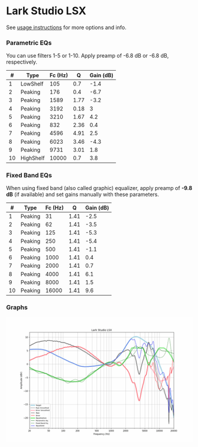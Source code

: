 # Lark Studio LSX
See [usage instructions](https://github.com/jaakkopasanen/AutoEq#usage) for more options and info.

### Parametric EQs
You can use filters 1-5 or 1-10. Apply preamp of -6.8 dB or -6.8 dB, respectively.

|   # | Type      |   Fc (Hz) |    Q |   Gain (dB) |
|-----|-----------|-----------|------|-------------|
|   1 | LowShelf  |       105 | 0.7  |        -1.4 |
|   2 | Peaking   |       176 | 0.4  |        -6.7 |
|   3 | Peaking   |      1589 | 1.77 |        -3.2 |
|   4 | Peaking   |      3192 | 0.18 |         3   |
|   5 | Peaking   |      3210 | 1.67 |         4.2 |
|   6 | Peaking   |       832 | 2.36 |         0.4 |
|   7 | Peaking   |      4596 | 4.91 |         2.5 |
|   8 | Peaking   |      6023 | 3.46 |        -4.3 |
|   9 | Peaking   |      9731 | 3.01 |         1.8 |
|  10 | HighShelf |     10000 | 0.7  |         3.8 |

### Fixed Band EQs
When using fixed band (also called graphic) equalizer, apply preamp of **-9.8 dB** (if available) and set gains manually with these parameters.

|   # | Type    |   Fc (Hz) |    Q |   Gain (dB) |
|-----|---------|-----------|------|-------------|
|   1 | Peaking |        31 | 1.41 |        -2.5 |
|   2 | Peaking |        62 | 1.41 |        -3.5 |
|   3 | Peaking |       125 | 1.41 |        -5.3 |
|   4 | Peaking |       250 | 1.41 |        -5.4 |
|   5 | Peaking |       500 | 1.41 |        -1.1 |
|   6 | Peaking |      1000 | 1.41 |         0.4 |
|   7 | Peaking |      2000 | 1.41 |         0.7 |
|   8 | Peaking |      4000 | 1.41 |         6.1 |
|   9 | Peaking |      8000 | 1.41 |         1.5 |
|  10 | Peaking |     16000 | 1.41 |         9.6 |

### Graphs
![](./Lark%20Studio%20LSX.png)
